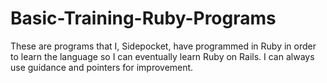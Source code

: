 # Basic-Training-Ruby-Programs
These are programs that I, Sidepocket, have programmed in Ruby in order to learn the language so I can eventually learn Ruby on Rails. I can always use guidance and pointers for improvement.

